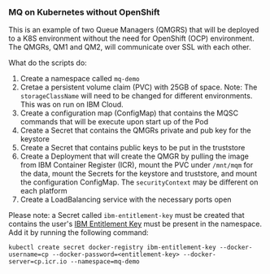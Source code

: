 ### MQ on Kubernetes without OpenShift ###

This is an example of two Queue Managers (QMGRS) that will be deployed to a K8S environment without the need for OpenShift (OCP) environment.  The QMGRs, QM1 and QM2, will communicate over SSL with each other.

What do the scripts do:

1. Create a namespace called `mq-demo`
2. Cretae a persistent volume claim (PVC) with 25GB of space.  Note: The `storageClassName` will need to be changed for different environments.  This was on run on IBM Cloud.
3. Create a configuration map (ConfigMap) that contains the MQSC commands that will be execute upon start up of the Pod
4. Create a Secret that contains the QMGRs private and pub key for the keystore
5. Create a Secret that contains public keys to be put in the truststore
6. Create a Deployment that will create the QMGR by pulling the image from IBM Container Register (ICR), mount the PVC under `/mnt/mqm` for the data, mount the Secrets for the keystore and truststore, and mount the configuration ConfigMap.  The `securityContext` may be different on each platform
7. Create a LoadBalancing service with the necessary ports open

Please note: a Secret called `ibm-entitlement-key` must be created that contains the user's [IBM Entitlement Key](https://www.ibm.com/docs/en/cloud-paks/cp-integration/2020.2?topic=installation-entitled-registry-entitlement-keys) must be present in the namespace.  Add it by running the following command:

```
kubectl create secret docker-registry ibm-entitlement-key --docker-username=cp --docker-password=<entitlement-key> --docker-server=cp.icr.io --namespace=mq-demo
```

